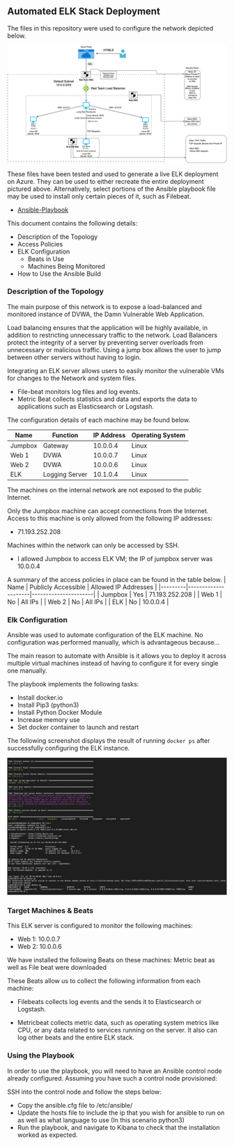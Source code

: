 ## Automated ELK Stack Deployment

The files in this repository were used to configure the network depicted below.

![Network Diagram](Diagram/Project_Diagram.jpg)

These files have been tested and used to generate a live ELK deployment on Azure. They can be used to either recreate the entire deployment pictured above. Alternatively, select portions of the Ansible playbook file may be used to install only certain pieces of it, such as Filebeat.

  - [Ansible-Playbook](Ansible)

This document contains the following details:
- Description of the Topology
- Access Policies
- ELK Configuration
  - Beats in Use
  - Machines Being Monitored
- How to Use the Ansible Build


### Description of the Topology

The main purpose of this network is to expose a load-balanced and monitored instance of DVWA, the Damn Vulnerable Web Application.

Load balancing ensures that the application will be highly available, in addition to restricting unnecessary traffic to the network. Load Balancers protect the integrity of a server by preventing server overloads from unnecessary or malicious traffic. Using a jump box allows the user to jump between other servers without having to login.

Integrating an ELK server allows users to easily monitor the vulnerable VMs for changes to the Network and system files.

- File-beat monitors log files and log events.
- Metric Beat collects statistics and data and exports the data to applications such as Elasticsearch or Logstash.

The configuration details of each machine may be found below.

| Name    | Function       | IP Address | Operating System |
|---------|----------------|------------|------------------|
| Jumpbox | Gateway        | 10.0.0.4   | Linux            |
| Web 1   | DVWA           | 10.0.0.7   | Linux            |
| Web 2   | DVWA           | 10.0.0.6   | Linux            |
| ELK     | Logging Server | 10.1.0.4   | Linux            |     


The machines on the internal network are not exposed to the public Internet. 

Only the Jumpbox machine can accept connections from the Internet. Access to this machine is only allowed from the following IP addresses:
- 71.193.252.208

Machines within the network can only be accessed by SSH.

- I allowed Jumpbox to access ELK VM; the IP of jumpbox server was 10.0.0.4

A summary of the access policies in place can be found in the table below.
| Name    | Publicly Accessible | Allowed IP Addresses |
|---------|---------------------|----------------------|
| Jumpbox | Yes                 | 71.193.252.208       |
| Web 1   | No                  | All IPs              |
| Web 2   | No                  | All IPs              |
| ELK     | No                  | 10.0.0.4             |
### Elk Configuration

Ansible was used to automate configuration of the ELK machine. No configuration was performed manually, which is advantageous because...

The main reason to automate with Ansible is it allows you to deploy it across multiple virtual machines instead of having to configure it for every single one manually.

The playbook implements the following tasks:

- Install docker.io
- Install Pip3 (python3)
- Install Python Docker Module
- Increase memory use
- Set docker container to launch and restart

The following screenshot displays the result of running `docker ps` after successfully configuring the ELK instance.

![DockerPs](Images/Docker-Ps.png)

### Target Machines & Beats
This ELK server is configured to monitor the following machines:

- Web 1: 10.0.0.7
- Web 2: 10.0.0.6

We have installed the following Beats on these machines:
Metric beat as well as File beat were downloaded

These Beats allow us to collect the following information from each machine:

- Filebeats collects log events and the sends it to Elasticsearch or Logstash.

- Metricbeat collects metric data, such as operating system metrics like CPU, or any data related to services running on the server. It also can log other beats and the entire ELK stack.

### Using the Playbook
In order to use the playbook, you will need to have an Ansible control node already configured. Assuming you have such a control node provisioned: 

SSH into the control node and follow the steps below:
- Copy the ansible.cfg file to /etc/ansible/
- Update the hosts file to include the ip that you wish for ansible to run on as well as what language to use (In this scenario python3)
- Run the playbook, and navigate to Kibana to check that the installation worked as expected.
